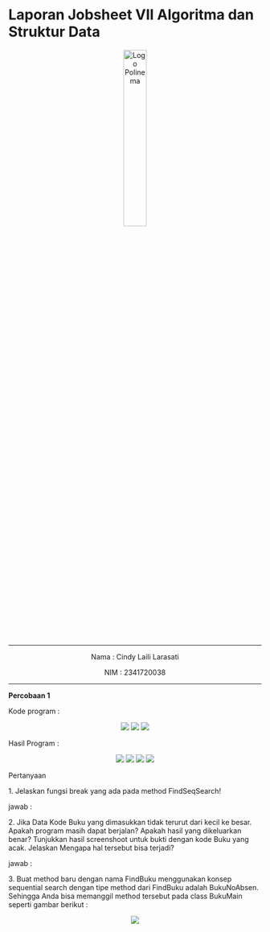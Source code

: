 # Laporan Jobsheet VII Algoritma dan Struktur Data
<p align="center">
   <img src="https://static.wikia.nocookie.net/logopedia/images/8/8a/Politeknik_Negeri_Malang.png/revision/latest?cb=20190922202558 " alt="Logo Polinema" width="30%"> 
</p>
<hr>
<p align="center">Nama : Cindy Laili Larasati</p>
<p align="center">NIM : 2341720038</p>
<hr>
<b>Percobaan 1</b>
<p>Kode program :</p>
<p align="center">
    <img src="Gambar/KodePercobaan1Class.png">
    <img src="Gambar/KodePercobaan1PencarianBuku.png">
    <img src="Gambar/KodePercobaan1Main.png">
</p>
<p>Hasil Program :</p>
<p align="center">
    <img src="Gambar/HasilPercobaan1_1.png">
    <img src="Gambar/HasilPercobaan1_2.png">
    <img src="Gambar/HasilPercobaan1_3.png">
    <img src="Gambar/HasilPercobaan1_4.png">
</p>
<p>Pertanyaan</p>
<p>1. Jelaskan fungsi break yang ada pada method FindSeqSearch!</p>
<p>jawab : </p>
<p>2. Jika Data Kode Buku yang dimasukkan tidak terurut dari kecil ke besar. Apakah program masih
dapat berjalan? Apakah hasil yang dikeluarkan benar? Tunjukkan hasil screenshoot untuk bukti
dengan kode Buku yang acak. Jelaskan Mengapa hal tersebut bisa terjadi?</p>
<p>jawab :</p>
<p>3. Buat method baru dengan nama FindBuku menggunakan konsep sequential search dengan tipe
method dari FindBuku adalah BukuNoAbsen. Sehingga Anda bisa memanggil method
tersebut pada class BukuMain seperti gambar berikut :</p>
<p align="center">
    <img src="Gambar/SoalNo3Percobaan1.png">
</p>